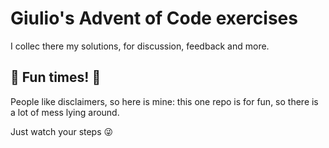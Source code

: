 # Giulio's Advent of Code exercises

I collec there my solutions, for discussion, feedback and more.

## 🎈 Fun times! 🎉

People like disclaimers, so here is mine: this one repo is for fun,
so there is a lot of mess lying around.

Just watch your steps 😜
